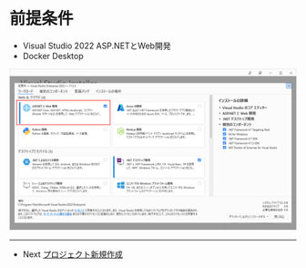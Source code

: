 ﻿# 前提条件
- Visual Studio 2022 ASP.NETとWeb開発
- Docker Desktop

![Visual Studio 2022](../Images/Prerequisites-1.png)

***
- Next [プロジェクト新規作成](docs/0001newproject.md)
